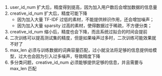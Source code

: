 1. user_id_num 扩大后，精度得到提高，因为加入用户数后会增加数据的信息量
2. creative_id_num 扩大后，精度可能下降
    -   因为加入大量 TF-IDF 过低的素材，不能提供辨识作用，还会增加噪声；
    -   因为加入大量 sparsity 过高的素材，使得数据过于稀疏，不方便分类；
3. creative_id_num 缩小后，精度也会下降，而且系统过拟合的时间会提前
4. 二次训练可以提高测试集的精度，但是如果噪声过多时，二次训练可能效果就不好了
5. max_len 必须与训练数据的词典容量匹配，过小就没法将足够的信息提供给模型，过大也会因为引入过多噪声，导致精度下降
6. 多分类问题，creative_id_num 必须能够提供足够的信息，并且需要与 max_len 匹配